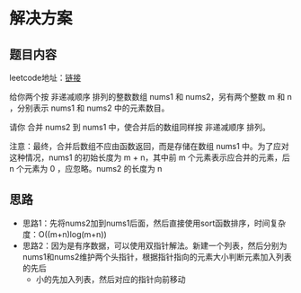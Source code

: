 # 解决方案
## 题目内容
leetcode地址：[链接](https://leetcode.cn/problems/merge-sorted-array/)

给你两个按 非递减顺序 排列的整数数组 nums1 和 nums2，另有两个整数 m 和 n ，分别表示 nums1 和 nums2 中的元素数目。

请你 合并 nums2 到 nums1 中，使合并后的数组同样按 非递减顺序 排列。

注意：最终，合并后数组不应由函数返回，而是存储在数组 nums1 中。为了应对这种情况，nums1 的初始长度为 m + n，其中前 m 个元素表示应合并的元素，后 n 个元素为 0 ，应忽略。nums2 的长度为 n
## 思路
- 思路1：先将nums2加到nums1后面，然后直接使用sort函数排序，时间复杂度：O((m+n)log(m+n))
- 思路2：因为是有序数据，可以使用双指针解法。新建一个列表，然后分别为nums1和nums2维护两个头指针，根据指针指向的元素大小判断元素加入列表的先后
  - 小的先加入列表，然后对应的指针向前移动